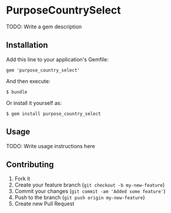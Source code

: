 # PurposeCountrySelect

TODO: Write a gem description

## Installation

Add this line to your application's Gemfile:

    gem 'purpose_country_select'

And then execute:

    $ bundle

Or install it yourself as:

    $ gem install purpose_country_select

## Usage

TODO: Write usage instructions here

## Contributing

1. Fork it
2. Create your feature branch (`git checkout -b my-new-feature`)
3. Commit your changes (`git commit -am 'Added some feature'`)
4. Push to the branch (`git push origin my-new-feature`)
5. Create new Pull Request
